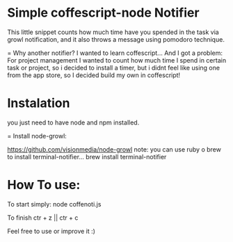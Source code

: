 # Simple coffescript-node Notifier
This little snippet counts how much time have you spended in the task via growl notification, and it also throws a message using pomodoro technique.

= Why another notifier?
I wanted to learn coffescript...
 And I got a problem: 
 For project management I wanted to count how much time I spend in certain task or project, so i decided to install a timer, but i didnt feel like using one from the app store, so I decided build my own in coffescript!

# Instalation
you just need to have node and npm installed.

= Install node-growl:

https://github.com/visionmedia/node-growl
 note: you can use ruby o brew to install terminal-notifier...
	   brew install terminal-notifier


# How To use:
To start simply:
	node coffenoti.js 

To finish
	ctr + z || ctr + c

Feel free to use or improve it :)

